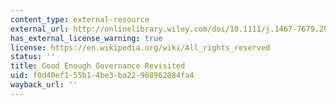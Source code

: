 ```yaml
---
content_type: external-resource
external_url: http://onlinelibrary.wiley.com/doi/10.1111/j.1467-7679.2011.00526.x/abstract
has_external_license_warning: true
license: https://en.wikipedia.org/wiki/All_rights_reserved
status: ''
title: Good Enough Governance Revisited
uid: f0d40ef1-55b1-4be3-ba22-908962084fa4
wayback_url: ''
---
```

